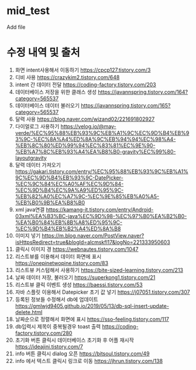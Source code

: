 # mid_test
Add file
# 수정 내역 및 출처
1. 화면 intent사용해서 이동하기 https://cpcp127.tistory.com/3
2. 디비 사용 https://crazykim2.tistory.com/648
3. intent 간 데이터 전달 https://coding-factory.tistory.com/203
4. 데이터베이스 저장을 위한 클래스 생성 https://javannspring.tistory.com/164?category=565537
5. 데이터베이스 데이터 불러오기 https://javannspring.tistory.com/165?category=565537
6. 달력 사용 https://blog.naver.com/wizand02/221691802927
7. 다이얼로그 사용하기 https://velog.io/@may-verde/%EC%95%88%EB%93%9C%EB%A1%9C%EC%9D%B4%EB%93%9C-%EC%8A%A4%ED%8A%9C%EB%94%94%EC%98%A4-%EB%8C%80%ED%99%94%EC%83%81%EC%9E%90-%EB%A7%8C%EB%93%A4%EA%B8%B0-gravity%EC%99%80-layoutgravity
8. 달력 데이터 가져오기 https://gakari.tistory.com/entry/%EC%95%88%EB%93%9C%EB%A1%9C%EC%9D%B4%EB%93%9C-DatePicker-%EC%9C%84%EC%A0%AF%EC%9D%84-%EC%9D%B4%EC%9A%A9%ED%95%9C-%EB%82%A0%EC%A7%9C-%EC%9E%85%EB%A0%A5-%EB%B0%9B%EA%B8%B0
9. xml java연결 https://kamang-it.tistory.com/entry/Android-03xml%EA%B3%BC-java%EC%9D%98-%EC%97%B0%EA%B2%B0-%EA%B0%84%EB%8B%A8%ED%95%9C-%EC%9D%B4%EB%B2%A4%ED%8A%B8
10. 이미지 넣기 https://m.blog.naver.com/PostView.naver?isHttpsRedirect=true&blogId=alcmskfl17&logNo=221333950603
11. 클릭시 이미지 경 https://webnautes.tistory.com/1047
12. 리스트뷰를 이용해서 데이터 화면에 표시 https://onepinetwopine.tistory.com/83
13. 리스트뷰 커스텀해서 사용하기 https://bite-sized-learning.tistory.com/213
15. 날짜 데이터 저장, 불러오기 https://superkong1.tistory.com/21
16. 리스트뷰 클릭 이벤트 생성 https://baessi.tistory.com/53
17. 자바 스플릿 이용해서 Datepicker 초기 값 넣기 https://j07051.tistory.com/307
18. 등록된 정보들 수정해서 db에 업데이트 https://gmlwjd9405.github.io/2019/05/13/db-sql-insert-update-delete.html
19. 날짜순으로 정렬해서 화면에 표시 https://sso-feeling.tistory.com/117
20. db입력시 제목이 중복될경우 toast 출력 https://coding-factory.tistory.com/280
21. 초기화 버튼 클릭시 데이터베이스 초기화 후 어플 재시작 https://ideajini.tistory.com/7
22. info 버튼 클릭시 dialog 오픈 https://bitsoul.tistory.com/49
23. info 에서 텍스트 클릭시 링크로 이동 https://jhrun.tistory.com/138